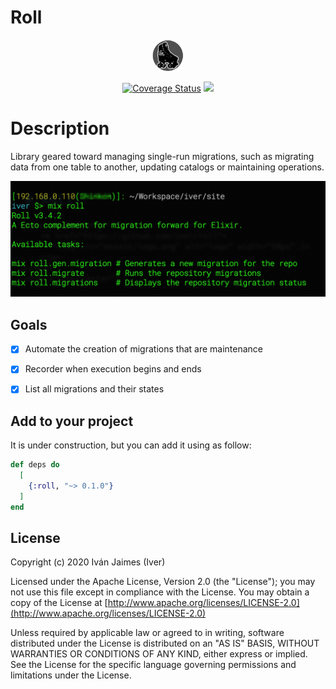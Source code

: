 # Roll

<div align="center">
	<a href="https://github.com/iver/roll">
		<img src="assets/logo.png" alt="logo" width="50px" /> 
	</a>
</div>
<div align="center">

<a href='https://coveralls.io/github/iver/roll?branch=master'><img src='https://coveralls.io/repos/github/iver/roll/badge.svg?branch=master' alt='Coverage Status' /></a>
<a href="https://travis-ci.org/iver/roll"><img src="https://travis-ci.org/iver/roll.svg?branch=master"></a>

</div>

Description
=== 

Library geared toward managing single-run migrations, such as migrating data from one table to another, updating catalogs or maintaining operations.
 
<div align="center">
	<img src="assets/screenshot.png" alt="screen" width="650px" /> 
</div>

Goals
----

* [x] Automate the creation of migrations that are maintenance
* [x] Recorder when execution begins and ends
* [x] List all migrations and their states


Add to your project
---

It is under construction, but you can add it using as follow:

```elixir
def deps do
  [
    {:roll, "~> 0.1.0"}
  ]
end
```



## License

Copyright (c) 2020 Iván Jaimes (Iver)

Licensed under the Apache License, Version 2.0 (the "License");
you may not use this file except in compliance with the License.
You may obtain a copy of the License at [http://www.apache.org/licenses/LICENSE-2.0](http://www.apache.org/licenses/LICENSE-2.0)

Unless required by applicable law or agreed to in writing, software
distributed under the License is distributed on an "AS IS" BASIS,
WITHOUT WARRANTIES OR CONDITIONS OF ANY KIND, either express or implied.
See the License for the specific language governing permissions and
limitations under the License.

